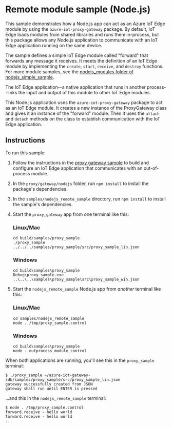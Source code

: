 # Remote module sample (Node.js)

This sample demonstrates how a Node.js app can act as an Azure IoT Edge module by using the `azure-iot-proxy-gateway` package. By default, IoT Edge loads modules from shared libraries and runs them in-process, but this package allows any Node.js application to communicate with an IoT Edge application running on the same device.

The sample defines a simple IoT Edge module called "forward" that forwards any message it receives. It meets the definition of an IoT Edge module by implementing the `create`, `start`, `receive`, and `destroy` functions. For more module samples, see the [nodejs_modules folder of nodejs_simple_sample](https://github.com/Azure/iot-edge/tree/master/samples/nodejs_simple_sample/nodejs_modules).

The IoT Edge application--a native application that runs in another process--links the input and output of this module to other IoT Edge modules.

This Node.js application uses the `azure-iot-proxy-gateway` package to act as an IoT Edge module. It creates a new instance of the ProxyGateway class and gives it an instance of the "forward" module. Then it uses the `attach` and `detach` methods on the class to establish communication with the IoT Edge application.

## Instructions

To run this sample:

1. Follow the instructions in the [proxy gateway sample](https://github.com/Azure/iot-edge/blob/master/samples/proxy_sample/README.md) to build and configure an IoT Edge application that communicates with an out-of-process module.

2. In the `proxy/gateway/nodejs` folder, run `npm install` to install the package's dependencies.

3. In the `samples/nodejs_remote_sample` directory, run `npm install` to install the sample's dependencies.

4. Start the `proxy_gateway` app from one terminal like this:

    ### Linux/Mac
    ```
    cd build/samples/proxy_sample
    ./proxy_sample ../../../samples/proxy_sample/src/proxy_sample_lin.json
    ```
    
    ### Windows
    ```
    cd build\samples\proxy_sample
    Debug\proxy_sample.exe ..\..\..\samples\proxy_sample\src\proxy_sample_win.json
    ```

5. Start the `nodejs_remote_sample` Node.js app from _another_ terminal like this:

    ### Linux/Mac
    ```
    cd samples/nodejs_remote_sample
    node . /tmp/proxy_sample.control
    ```
    
    ### Windows
    ```
    cd build\samples\proxy_sample
    node . outprocess_module_control
    ```

When both applications are running, you'll see this in the `proxy_sample` terminal:
```
$ ./proxy_sample ~/azure-iot-gateway-sdk/samples/proxy_sample/src/proxy_sample_lin.json
gateway successfully created from JSON
gateway shall run until ENTER is pressed
```

...and this in the `nodejs_remote_sample` terminal:
```
$ node . /tmp/proxy_sample.control
forward.receive - hello world
forward.receive - hello world
...
```